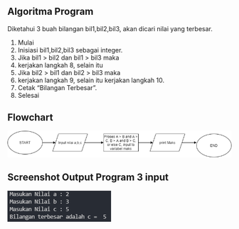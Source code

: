 ## **Algoritma Program**

Diketahui 3 buah bilangan bil1,bil2,bil3, akan dicari nilai yang terbesar.

1. Mulai
2. Inisiasi bil1,bil2,bil3 sebagai integer.
3. Jika bil1 > bil2 dan bil1 > bil3 maka
4. kerjakan langkah 8, selain itu
5. Jika bil2 > bil1 dan bil2 > bil3 maka
6. kerjakan langkah 9, selain itu kerjakan langkah 10.
7. Cetak “Bilangan Terbesar”.
8. Selesai

## **Flowchart**

![.](pict/flowchart.png)

## **Screenshot Output Program 3 input**

![.](pict/screenshot.png)
